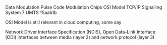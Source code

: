 Data Modulation
Pulse Code Modulation
Chips
OSI Model
TCP/IP
Signalling System 7
UMTS ^5aab1b


OSI Model is still relevant in cloud computing, some say

Network Driver Interface Specification (NDIS), Open Data-Link Interface (ODI) interfaces between media (layer 2) and network protocol (layer 3)
